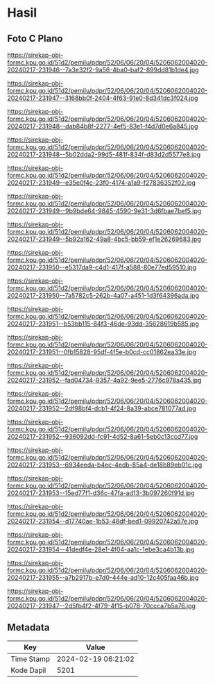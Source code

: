 # Hasil

## Foto C Plano

https://sirekap-obj-formc.kpu.go.id/51d2/pemilu/pdpr/52/06/06/20/04/5206062004020-20240217-231946--7a3e32f2-9a56-4ba0-baf2-899dd81b1de4.jpg

https://sirekap-obj-formc.kpu.go.id/51d2/pemilu/pdpr/52/06/06/20/04/5206062004020-20240217-231947--3168bb0f-2404-4f63-91e0-8d341dc3f024.jpg

https://sirekap-obj-formc.kpu.go.id/51d2/pemilu/pdpr/52/06/06/20/04/5206062004020-20240217-231948--dab84b8f-2277-4ef5-83e1-f4d7d0e6a845.jpg

https://sirekap-obj-formc.kpu.go.id/51d2/pemilu/pdpr/52/06/06/20/04/5206062004020-20240217-231948--5b02dda2-99d5-481f-834f-d83d2d5577e8.jpg

https://sirekap-obj-formc.kpu.go.id/51d2/pemilu/pdpr/52/06/06/20/04/5206062004020-20240217-231949--e35e0f4c-23f0-4174-a1a9-f27836352f02.jpg

https://sirekap-obj-formc.kpu.go.id/51d2/pemilu/pdpr/52/06/06/20/04/5206062004020-20240217-231949--9b9bde64-9845-4590-9e31-3d6fbae7bef5.jpg

https://sirekap-obj-formc.kpu.go.id/51d2/pemilu/pdpr/52/06/06/20/04/5206062004020-20240217-231949--5b92a162-49a8-4bc5-bb59-ef1e26269683.jpg

https://sirekap-obj-formc.kpu.go.id/51d2/pemilu/pdpr/52/06/06/20/04/5206062004020-20240217-231950--e5317da9-c4d1-417f-a588-80e77ed59510.jpg

https://sirekap-obj-formc.kpu.go.id/51d2/pemilu/pdpr/52/06/06/20/04/5206062004020-20240217-231950--7a5782c5-262b-4a07-a451-1d3f64396ada.jpg

https://sirekap-obj-formc.kpu.go.id/51d2/pemilu/pdpr/52/06/06/20/04/5206062004020-20240217-231951--b53bb115-84f3-46de-93dd-35628619b585.jpg

https://sirekap-obj-formc.kpu.go.id/51d2/pemilu/pdpr/52/06/06/20/04/5206062004020-20240217-231951--0fb15828-95df-4f5e-b0cd-cc01862ea33e.jpg

https://sirekap-obj-formc.kpu.go.id/51d2/pemilu/pdpr/52/06/06/20/04/5206062004020-20240217-231952--fad04734-9357-4a92-9ee5-2776c978a435.jpg

https://sirekap-obj-formc.kpu.go.id/51d2/pemilu/pdpr/52/06/06/20/04/5206062004020-20240217-231952--2df98bf4-dcb1-4f24-8a39-abce781077ad.jpg

https://sirekap-obj-formc.kpu.go.id/51d2/pemilu/pdpr/52/06/06/20/04/5206062004020-20240217-231952--936092dd-fc91-4d52-8a61-5eb0c13ccd77.jpg

https://sirekap-obj-formc.kpu.go.id/51d2/pemilu/pdpr/52/06/06/20/04/5206062004020-20240217-231953--6934eeda-b4ec-4edb-85a4-de18b89eb01c.jpg

https://sirekap-obj-formc.kpu.go.id/51d2/pemilu/pdpr/52/06/06/20/04/5206062004020-20240217-231953--15ed77f1-d36c-47fa-ad13-3b097260f91d.jpg

https://sirekap-obj-formc.kpu.go.id/51d2/pemilu/pdpr/52/06/06/20/04/5206062004020-20240217-231954--d17740ae-1b53-48df-bed1-09920742a57e.jpg

https://sirekap-obj-formc.kpu.go.id/51d2/pemilu/pdpr/52/06/06/20/04/5206062004020-20240217-231954--41dedf4e-28e1-4f04-aa1c-1ebe3ca4b13b.jpg

https://sirekap-obj-formc.kpu.go.id/51d2/pemilu/pdpr/52/06/06/20/04/5206062004020-20240217-231955--a7b2917b-e7d0-444e-ad10-12c405faa46b.jpg

https://sirekap-obj-formc.kpu.go.id/51d2/pemilu/pdpr/52/06/06/20/04/5206062004020-20240217-231947--2d5fb4f2-4f79-4f15-b078-70ccca7b5a76.jpg


## Metadata

| Key        | Value               |
| ---------- | ------------------- |
| Time Stamp | 2024-02-19 06:21:02 |
| Kode Dapil | 5201                |



